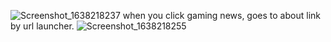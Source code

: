 ![Screenshot_1638218237](https://user-images.githubusercontent.com/13693800/143939435-ada28359-8a61-4a40-8de5-d4e4088333ce.png)
when you click gaming news, goes to about link by url launcher.
![Screenshot_1638218255](https://user-images.githubusercontent.com/13693800/143939449-bfae2c88-93bf-417b-9e66-fe0e1e8c298a.png)
